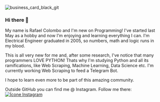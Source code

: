 ![business_card_black_git](https://user-images.githubusercontent.com/64660486/88876327-6af93400-d1f9-11ea-9bd0-d72cbf4e1bd3.png)

### Hi there 👋

My name is Rafael Colombo and I'm new on Programming! I've started last May as a hobby and now I'm enjoying and learning everything I can. I'm Electrical Engineer graduated in 2005, so numbers, math and logic runs in my blood.

This is all very new for me and, after some research, I've notice that many programmers LOVE PYTHON! Thats why I'm studying Python and all its ramifications, like Web Scraping, Machine Learning, Data Science etc. I'm currently working Web Scraping to feed a Telegram Bot.

I hope to learn even more to be part of this amazing community.

Outside GitHub you can find me @ Instagram. Follow me there:
[![Ícone Instagram](https://user-images.githubusercontent.com/64660486/88877347-9e3cc280-d1fb-11ea-8bdd-2e605fd3de65.png)](https://www.instagram.com/rafaelcolombo)

<!--
**rafaelcolombo/rafaelcolombo** is a ✨ _special_ ✨ repository because its `README.md` (this file) appears on your GitHub profile.

Here are some ideas to get you started:

- 🔭 I’m currently working on ...
- 🌱 I’m currently learning ...
- 👯 I’m looking to collaborate on ...
- 🤔 I’m looking for help with ...
- 💬 Ask me about ...
- 📫 How to reach me: ...
- 😄 Pronouns: ...
- ⚡ Fun fact: ...
-->
